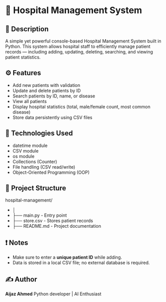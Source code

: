 # 🏥 Hospital Management System

## 📄 Description
A simple yet powerful console-based Hospital Management System built in Python. This system allows hospital staff to efficiently manage patient records — including adding, updating, deleting, searching, and viewing patient statistics.

## ⚙️ Features
- Add new patients with validation
- Update and delete patients by ID
- Search patients by ID, name, or disease
- View all patients
- Display hospital statistics (total, male/female count, most common disease)
- Store data persistently using CSV files

## 🧰 Technologies Used
- datetime module
- CSV module
- os module
- Collections (Counter)
- File handling (CSV read/write)
- Object-Oriented Programming (OOP)

## 📁 Project Structure

hospital-management/
- │
- ├── main.py               - Entry point
- ├── store.csv             - Stores patient records
- ├── README.md             - Project documentation

## ❗ Notes

- Make sure to enter a **unique patient ID** while adding.
- Data is stored in a local CSV file; no external database is required.

## ✍️ Author
**Aijaz Ahmed**
Python developer | AI Enthusiast